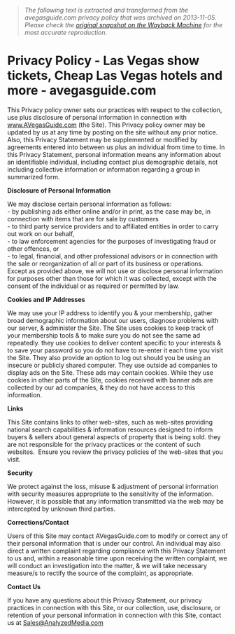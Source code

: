 > *The following text is extracted and transformed from the avegasguide.com privacy policy that was archived on 2013-11-05. Please check the [original snapshot on the Wayback Machine](https://web.archive.org/web/20131105220829id_/http%3A//www.avegasguide.com/privacy-policy-2) for the most accurate reproduction.*

# Privacy Policy - Las Vegas show tickets, Cheap Las Vegas hotels and more - avegasguide.com

This Privacy policy owner sets our practices with respect to the collection, use plus disclosure of personal information in connection with www.AVegasGuide.com (the Site). This Privacy policy owner may be updated by us at any time by posting on the site without any prior notice. Also, this Privacy Statement may be supplemented or modified by agreements entered into between us plus an individual from time to time. In this Privacy Statement, personal information means any information about an identifiable individual, including contact plus demographic details, not including collective information or information regarding a group in summarized form.

**Disclosure of Personal Information**

We may disclose certain personal information as follows:  
\- by publishing ads either online and/or in print, as the case may be, in connection with items that are for sale by customers  
\- to third party service providers and to affiliated entities in order to carry out work on our behalf,  
\- to law enforcement agencies for the purposes of investigating fraud or other offences, or  
\- to legal, financial, and other professional advisors or in connection with the sale or reorganization of all or part of its business or operations.  
Except as provided above, we will not use or disclose personal information for purposes other than those for which it was collected, except with the consent of the individual or as required or permitted by law.

**Cookies and IP Addresses**

We may use your IP address to identify you & your membership, gather broad demographic information about our users, diagnose problems with our server, & administer the Site. The Site uses cookies to keep track of your membership tools & to make sure you do not see the same ad repeatedly. they use cookies to deliver content specific to your interests & to save your password so you do not have to re-enter it each time you visit the Site. They also provide an option to log out should you be using an insecure or publicly shared computer. They use outside ad companies to display ads on the Site. These ads may contain cookies. While they use cookies in other parts of the Site, cookies received with banner ads are collected by our ad companies, & they do not have access to this information.

**Links**

This Site contains links to other web-sites, such as web-sites providing national search capabilities & information resources designed to inform buyers & sellers about general aspects of property that is being sold. they are not responsible for the privacy practices or the content of such websites.  Ensure you review the privacy policies of the web-sites that you visit.

**Security**

We protect against the loss, misuse & adjustment of personal information with security measures appropriate to the sensitivity of the information. However, it is possible that any information transmitted via the web may be intercepted by unknown third parties.

**Corrections/Contact**

Users of this Site may contact AVegasGuide.com to modify or correct any of their personal information that is under our control. An individual may also direct a written complaint regarding compliance with this Privacy Statement to us and, within a reasonable time upon receiving the written complaint, we will conduct an investigation into the matter, & we will take necessary measure/s to rectify the source of the complaint, as appropriate.

**Contact Us**

If you have any questions about this Privacy Statement, our privacy practices in connection with this Site, or our collection, use, disclosure, or retention of your personal information in connection with this Site, contact us at Sales@AnalyzedMedia.com
